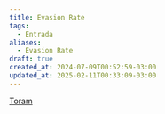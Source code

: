 ```yaml
---
title: Evasion Rate
tags:
  - Entrada
aliases:
  - Evasion Rate
draft: true
created_at: 2024-07-09T00:52:59-03:00
updated_at: 2025-02-11T00:33:09-03:00
---
```

[Toram](../../26/entrada/Toram.md)
